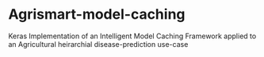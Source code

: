 # Agrismart-model-caching
Keras Implementation of an Intelligent Model Caching Framework applied to an Agricultural heirarchial disease-prediction use-case
